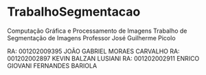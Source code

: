 # TrabalhoSegmentacao
Computação Gráfica e Processamento de Imagens Trabalho de Segmentação de Imagens Professor José Guilherme Picolo

RA: 001202009395 JOÃO GABRIEL MORAES CARVALHO
RA: 001202002897 KEVIN BALZAN LUSIANI
RA: 001202002911 ENRICO GIOVANI FERNANDES BARIOLA
